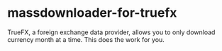 # massdownloader-for-truefx
TrueFX, a foreign exchange data provider, allows you to only download currency month at a time. This does the work for you.
